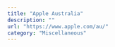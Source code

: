```yaml
---
title: "Apple Australia"
description: ""
url: "https://www.apple.com/au/"
category: "Miscellaneous"
---
```

